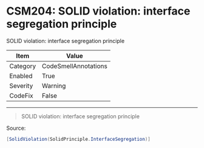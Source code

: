 # CSM204: SOLID violation: interface segregation principle

SOLID violation: interface segregation principle

|Item|Value|
|-|-|
|Category|CodeSmellAnnotations|
|Enabled|True|
|Severity|Warning|
|CodeFix|False|
---

> SOLID violation: interface segregation principle


Source:
```cs
[SolidViolation(SolidPrinciple.InterfaceSegregation)]
```